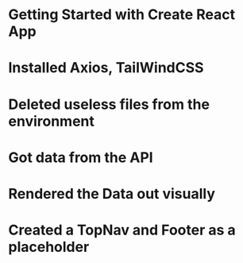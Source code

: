 # Getting Started with Create React App
# Installed Axios, TailWindCSS
# Deleted useless files from the environment
# Got data from the API
# Rendered the Data out visually
# Created a TopNav and Footer as a placeholder
